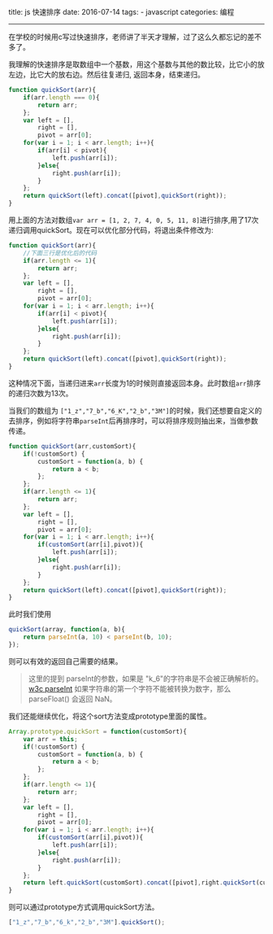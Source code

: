 title: js 快速排序
date: 2016-07-14
tags: 
    - javascript
categories: 编程

---

在学校的时候用c写过快速排序，老师讲了半天才理解，过了这么久都忘记的差不多了。

我理解的快速排序是取数组中一个基数，用这个基数与其他的数比较，比它小的放左边，比它大的放右边。然后往复递归, 返回本身，结束递归。


```javascript
function quickSort(arr){
    if(arr.length === 0){
        return arr;
    };
    var left = [],
        right = [],
        pivot = arr[0];
    for(var i = 1; i < arr.length; i++){
        if(arr[i] < pivot){
            left.push(arr[i]);
        }else{
            right.push(arr[i]);
        }
    };
    return quickSort(left).concat([pivot],quickSort(right));
}
```

<!--more-->  

用上面的方法对数组`var arr = [1, 2, 7, 4, 0, 5, 11, 8]`进行排序,用了17次递归调用quickSort。现在可以优化部分代码，将退出条件修改为:

```javascript
function quickSort(arr){
    //下面三行是优化后的代码
    if(arr.length <= 1){
        return arr;
    };
    var left = [],
        right = [],
        pivot = arr[0];
    for(var i = 1; i < arr.length; i++){
        if(arr[i] < pivot){
            left.push(arr[i]);
        }else{
            right.push(arr[i]);
        }
    };
    return quickSort(left).concat([pivot],quickSort(right));
}
```

这种情况下面，当递归进来`arr`长度为1的时候则直接返回本身。此时数组`arr`排序的递归次数为13次。

当我们的数组为 `["1_z","7_b","6_K","2_b","3M"]`的时候，我们还想要自定义的去排序，例如将字符串`parseInt`后再排序时，可以将排序规则抽出来，当做参数传递。

```javascript
function quickSort(arr,customSort){
    if(!customSort) {
        customSort = function(a, b) {
            return a < b;
        };
    };
    if(arr.length <= 1){
        return arr;
    };
    var left = [],
        right = [],
        pivot = arr[0];
    for(var i = 1; i < arr.length; i++){
        if(customSort(arr[i],pivot)){
            left.push(arr[i]);
        }else{
            right.push(arr[i]);
        }
    };
    return quickSort(left).concat([pivot],quickSort(right));
}
```

此时我们使用

```javascript
quickSort(array, function(a, b){
    return parseInt(a, 10) < parseInt(b, 10); 
});
```
则可以有效的返回自己需要的结果。

> 这里的提到 parseInt的参数，如果是 "k_6"的字符串是不会被正确解析的。[w3c parseInt](http://www.w3school.com.cn/jsref/jsref_parseInt.asp)
> 如果字符串的第一个字符不能被转换为数字，那么 parseFloat() 会返回 NaN。  

我们还能继续优化，将这个sort方法变成prototype里面的属性。

```javascript
Array.prototype.quickSort = function(customSort){
    var arr = this;
    if(!customSort) {
        customSort = function(a, b) {
            return a < b;
        };
    };
    if(arr.length <= 1){
        return arr;
    };
    var left = [],
        right = [],
        pivot = arr[0];
    for(var i = 1; i < arr.length; i++){
        if(customSort(arr[i],pivot)){
            left.push(arr[i]);
        }else{
            right.push(arr[i]);
        }
    };
    return left.quickSort(customSort).concat([pivot],right.quickSort(customSort));
}
```

则可以通过prototype方式调用quickSort方法。

```javascript
["1_z","7_b","6_k","2_b","3M"].quickSort();
```

